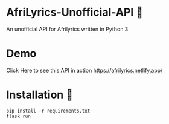 # AfriLyrics-Unofficial-API 🧤
An unofficial API for Afrilyrics written in Python 3

# Demo
Click Here to see this API in action https://afrilyrics.netlify.app/

# Installation 💽
```
pip install -r requirements.txt
flask run
```